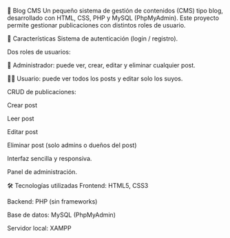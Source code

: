 📝 Blog CMS
Un pequeño sistema de gestión de contenidos (CMS) tipo blog, desarrollado con HTML, CSS, PHP y MySQL (PhpMyAdmin). Este proyecto permite gestionar publicaciones con distintos roles de usuario.

🚀 Características
Sistema de autenticación (login / registro).

Dos roles de usuarios:

👑 Administrador: puede ver, crear, editar y eliminar cualquier post.

🙍‍♂️ Usuario: puede ver todos los posts y editar solo los suyos.

CRUD de publicaciones:

Crear post

Leer post

Editar post

Eliminar post (solo admins o dueños del post)

Interfaz sencilla y responsiva.

Panel de administración.

🛠️ Tecnologías utilizadas
Frontend: HTML5, CSS3

Backend: PHP (sin frameworks)

Base de datos: MySQL (PhpMyAdmin)

Servidor local: XAMPP
